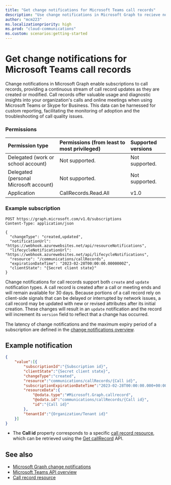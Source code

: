 ```yaml
---
title: "Get change notifications for Microsoft Teams call records"
description: "Use change notifications in Microsoft Graph to recieve notifications for created and updated call records."
author: "mcm223"
ms.localizationpriority: high
ms.prod: "cloud-communications"
ms.custom: scenarios:getting-started
---
```


# Get change notifications for Microsoft Teams call records

Change notifications in Microsoft Graph enable subscriptions to call records, providing a continuous stream of call record updates as they are created or modified. Call records offer valuable usage and diagnostic insights into your organization's calls and online meetings when using Microsoft Teams or Skype for Business. This data can be harnessed for custom reporting, facilitating the monitoring of adoption and the troubleshooting of call quality issues.

### Permissions

|Permission type      | Permissions (from least to most privileged)              | Supported versions |
|:--------------------|:---------------------------------------------------------|:-------------------|
|Delegated (work or school account) | Not supported. | Not supported. |
|Delegated (personal Microsoft account) | Not supported.    | Not supported. |
|Application | CallRecords.Read.All | v1.0 |

### Example subscription

```http
POST https://graph.microsoft.com/v1.0/subscriptions
Content-Type: application/json

{
  "changeType": "created,updated",
  "notificationUrl": "https://webhook.azurewebsites.net/api/resourceNotifications",
  "lifecycleNotificationUrl": "https://webhook.azurewebsites.net/api/lifecycleNotifications",
  "resource": "/communications/callRecords",
  "expirationDateTime": "2023-02-28T00:00:00.0000000Z",
  "clientState": "{Secret client state}"
}
```

Change notifications for call records support both `create` and `update` notification types. A call record is created after a call or meeting ends and will remain available for 30 days. Because portions of a call record rely on client-side signals that can be delayed or interrupted by network issues, a call record may be updated with new or revised attributes after its initial creation. These changes will result in an `update` notification and the record will increment its `version` field to reflect that a change has occurred.

The latency of change notifications and the maximum expiry period of a subscription are defined in the [change notifications overview](/graph/webhooks).

## Example notification

```json
{
    "value":[{
        "subscriptionId":"{Subscription id}",
        "clientState":"{Secret client state}",
        "changeType":"created",
        "resource":"communications/callRecords/{Call id}",
        "subscriptionExpirationDateTime":"2023-02-28T00:00:00.000+00:00",
        "resourceData":{
            "@odata.type":"#Microsoft.Graph.callrecord",
            "@odata.id":"communications/callRecords/{Call id}",
            "id":"{Call id}"
        },
        "tenantId":"{Organization/Tenant id}"
    }]
}
```

- The **Call id** property corresponds to a specific [call record resource](/graph/api/resources/callrecords-callrecord), which can be retrieved using the [Get callRecord](/graph/api/callrecords-callrecord-get) API.

## See also

- [Microsoft Graph change notifications](/graph/webhooks)
- [Microsoft Teams API overview](/graph/teams-concept-overview)
- [Call record resource](/graph/api/resources/callrecords-callrecord)
